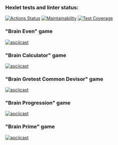 ### Hexlet tests and linter status:
[![Actions Status](https://github.com/N-Ros/frontend-project-lvl1/workflows/hexlet-check/badge.svg)](https://github.com/N-Ros/frontend-project-lvl1/actions)
[![Maintainability](https://api.codeclimate.com/v1/badges/74e3a9e1f4ceaafb217c/maintainability)](https://codeclimate.com/github/N-Ros/frontend-project-lvl1/maintainability)
[![Test Coverage](https://api.codeclimate.com/v1/badges/a99a88d28ad37a79dbf6/test_coverage)](https://codeclimate.com/github/codeclimate/codeclimate/test_coverage)

### "Brain Even" game
[![asciicast](https://asciinema.org/a/lNF97vH18LIQyhaXp4sjKLSDt.svg)](https://asciinema.org/a/lNF97vH18LIQyhaXp4sjKLSDt)

### "Brain Calculator" game
[![asciicast](https://asciinema.org/a/WdTJNPxnHsLkFRAUQgQnrwbMI.svg)](https://asciinema.org/a/WdTJNPxnHsLkFRAUQgQnrwbMI)

### "Brain Gretest Common Devisor" game
[![asciicast](https://asciinema.org/a/57QyJK4ohcFDEoBrdZv3l70VL.svg)](https://asciinema.org/a/57QyJK4ohcFDEoBrdZv3l70VL)

### "Brain Progression" game
[![asciicast](https://asciinema.org/a/AoYkHamo1j1YiAAf0E5uD1Mkp.svg)](https://asciinema.org/a/AoYkHamo1j1YiAAf0E5uD1Mkp)

### "Brain Prime" game
[![asciicast](https://asciinema.org/a/fcUUGqgofKy2XaJ5Bq6G6fKed.svg)](https://asciinema.org/a/fcUUGqgofKy2XaJ5Bq6G6fKed)